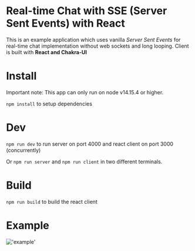 # Real-time Chat with SSE (Server Sent Events) with React

This is an example application which uses vanilla _Server Sent Events_ for real-time chat implementation without web sockets and long looping.
Client is built with **React and Chakra-UI**

# Install

Important note: This app can only run on node v14.15.4 or higher.

`npm install` to setup dependencies

# Dev

`npm run dev` to run server on port 4000 and react client on port 3000 (concurrently)

Or `npm run server` and `npm run client` in two different terminals.

# Build

`npm run build` to build the react client

# Example

!['example'](https://encrypted-tbn0.gstatic.com/images?q=tbn:ANd9GcSEMu_7Zrv8wPEw2zvfLT3FOcYBjNJCOy1bKQ&usqp=CAU "example")
